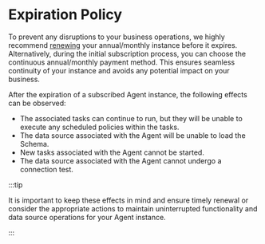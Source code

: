 # Expiration Policy

To prevent any disruptions to your business operations, we highly recommend [renewing](renew-subscribe.md) your annual/monthly instance before it expires. Alternatively, during the initial subscription process, you can choose the continuous annual/monthly payment method. This ensures seamless continuity of your instance and avoids any potential impact on your business.



After the expiration of a subscribed Agent instance, the following effects can be observed:

* The associated tasks can continue to run, but they will be unable to execute any scheduled policies within the tasks.
* The data source associated with the Agent will be unable to load the Schema.
* New tasks associated with the Agent cannot be started.
* The data source associated with the Agent cannot undergo a connection test.

:::tip

It is important to keep these effects in mind and ensure timely renewal or consider the appropriate actions to maintain uninterrupted functionality and data source operations for your Agent instance.

:::